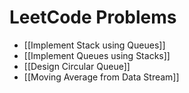 # LeetCode Problems
- [[Implement Stack using Queues]]
- [[Implement Queues using Stacks]]
- [[Design Circular Queue]]
- [[Moving Average from Data Stream]]